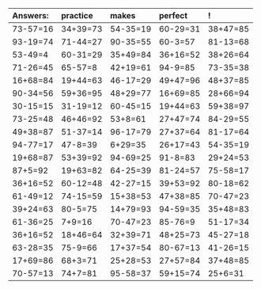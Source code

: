| Answers: | practice | makes | perfect | ! |
| :--- | :--- | :--- | :--- | :--- |
| 73-57=16 | 34+39=73 | 54-35=19 | 60-29=31 | 38+47=85 | 
| 93-19=74 | 71-44=27 | 90-35=55 | 60-3=57 | 81-13=68 | 
| 53-49=4 | 60-31=29 | 35+49=84 | 36+16=52 | 38+26=64 | 
| 71-26=45 | 65-57=8 | 42+19=61 | 94-9=85 | 73-35=38 | 
| 16+68=84 | 19+44=63 | 46-17=29 | 49+47=96 | 48+37=85 | 
| 90-34=56 | 59+36=95 | 48+29=77 | 16+69=85 | 28+66=94 | 
| 30-15=15 | 31-19=12 | 60-45=15 | 19+44=63 | 59+38=97 | 
| 73-25=48 | 46+46=92 | 53+8=61 | 27+47=74 | 84-29=55 | 
| 49+38=87 | 51-37=14 | 96-17=79 | 27+37=64 | 81-17=64 | 
| 94-77=17 | 47-8=39 | 6+29=35 | 26+17=43 | 54-35=19 | 
| 19+68=87 | 53+39=92 | 94-69=25 | 91-8=83 | 29+24=53 | 
| 87+5=92 | 19+63=82 | 64-25=39 | 81-24=57 | 75-58=17 | 
| 36+16=52 | 60-12=48 | 42-27=15 | 39+53=92 | 80-18=62 | 
| 61-49=12 | 74-15=59 | 15+38=53 | 47+38=85 | 70-47=23 | 
| 39+24=63 | 80-5=75 | 14+79=93 | 94-59=35 | 35+48=83 | 
| 61-36=25 | 7+9=16 | 70-47=23 | 85-76=9 | 51-17=34 | 
| 36+16=52 | 18+46=64 | 32+39=71 | 48+25=73 | 45-27=18 | 
| 63-28=35 | 75-9=66 | 17+37=54 | 80-67=13 | 41-26=15 | 
| 17+69=86 | 68+3=71 | 25+28=53 | 27+57=84 | 37+48=85 | 
| 70-57=13 | 74+7=81 | 95-58=37 | 59+15=74 | 25+6=31 | 
